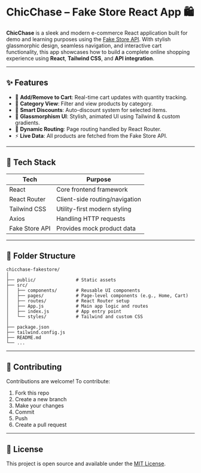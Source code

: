 
#  ChicChase – Fake Store React App 🛍️

**ChicChase** is a sleek and modern e-commerce React application built for demo and learning purposes using the [Fake Store API](https://fakestoreapi.com). With stylish glassmorphic design, seamless navigation, and interactive cart functionality, this app showcases how to build a complete online shopping experience using **React**, **Tailwind CSS**, and **API integration**.

---

## ✨ Features

* 🛒 **Add/Remove to Cart**: Real-time cart updates with quantity tracking.
* 📂 **Category View**: Filter and view products by category.
* 💸 **Smart Discounts**: Auto-discount system for selected items.
* 🎨 **Glassmorphism UI**: Stylish, animated UI using Tailwind & custom gradients.
* 🔀 **Dynamic Routing**: Page routing handled by React Router.
* ⚡ **Live Data**: All products are fetched from the Fake Store API.

---

## 🧰 Tech Stack

| Tech           | Purpose                        |
| -------------- | ------------------------------ |
| React          | Core frontend framework        |
| React Router   | Client-side routing/navigation |
| Tailwind CSS   | Utility-first modern styling   |
| Axios          | Handling HTTP requests         |
| Fake Store API | Provides mock product data     |

---

## 📁 Folder Structure

```
chicchase-fakestore/
│
├── public/               # Static assets
├── src/
│   ├── components/       # Reusable UI components
│   ├── pages/            # Page-level components (e.g., Home, Cart)
│   ├── routes/           # React Router setup
│   ├── App.js            # Main app logic and routes
│   ├── index.js          # App entry point
│   └── styles/           # Tailwind and custom CSS
│
├── package.json
├── tailwind.config.js
├── README.md
└── ...
```

---

## 🙌 Contributing

Contributions are welcome! To contribute:

1. Fork this repo
2. Create a new branch
3. Make your changes
4. Commit
5. Push 
6. Create a pull request

---

## 📄 License

This project is open source and available under the [MIT License](LICENSE).

